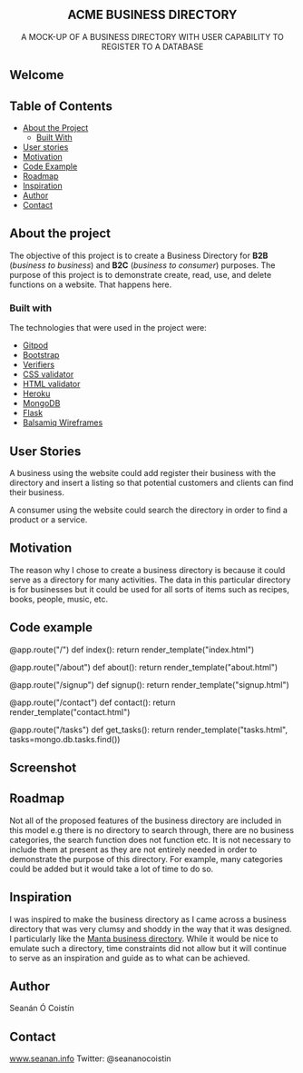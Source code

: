 <p align="center">
 
  <h2 align="center"><strong>ACME BUSINESS DIRECTORY</strong></h2>

  <p align="center">
    A MOCK-UP OF A BUSINESS DIRECTORY WITH USER CAPABILITY TO REGISTER TO A DATABASE
  </p>

## Welcome

## Table of Contents

* [About the Project](#about-the-project)
  * [Built With](#built-with)
* [User stories](#user-stories)
* [Motivation](#motivation)
* [Code Example](#code-example)
* [Roadmap](#roadmap)
* [Inspiration](#inspiration)
* [Author](#author)
* [Contact](#contact)

## About the project

The objective of this project is to create a Business Directory for **B2B** (*business to business*) and **B2C** (*business to consumer*) purposes. The purpose of this project is to demonstrate create, read, use, and delete functions on a website. That happens here.

### Built with
The technologies that were used in the project were:
* [Gitpod](http://www.gitpod.io/)
* [Bootstrap](https://getbootstrap.com/)
* [Verifiers]()
* [CSS validator](https://jigsaw.w3.org/css-validator/)
* [HTML validator](https://validator.w3.org/)
* [Heroku](https://www.heroku.com)
* [MongoDB](https://www.mongodb.com/)
* [Flask](https://flask.palletsprojects.com/en/1.1.x/)
* [Balsamiq Wireframes](https://balsamiq.com/wireframes/)

## User Stories
A business using the website could add register their business with the directory and insert a listing so that potential customers and clients can find their business.

A consumer using the website could search the directory in order to find a product or a service.

## Motivation
The reason why I chose to create a business directory is because it could serve as a directory for many activities. The data in this particular directory is for businesses but it could be used for all sorts of items such as recipes, books, people, music, etc.

## Code example

@app.route("/")
def index():
    return render_template("index.html")

@app.route("/about")
def about():
    return render_template("about.html")

@app.route("/signup")
def signup():
    return render_template("signup.html")

@app.route("/contact")
def contact():
    return render_template("contact.html")

@app.route("/tasks")
def get_tasks():
    return render_template("tasks.html", tasks=mongo.db.tasks.find())

## Screenshot

## Roadmap
Not all of the proposed features of the business directory are included in this model e.g there is no directory to search through, there are no business categories, the search function does not function etc. It is not necessary to include them at present as they are not entirely needed in order to demonstrate the purpose of this directory. For example, many categories could be added but it would take a lot of time to do so.

## Inspiration
I was inspired to make the business directory as I came across a business directory that was very clumsy and shoddy in the way that it was designed. I particularly like the [Manta business directory](http://www.manta.com). While it would be nice to emulate such a directory, time constraints did not allow but it will continue to serve as an inspiration and guide as to what can be achieved.

## Author
Seanán Ó Coistín

## Contact
www.seanan.info
Twitter: @seananocoistin